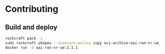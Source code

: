 # Contributing

## Build and deploy

```bash
rockcraft pack -v
sudo rockcraft.skopeo --insecure-policy copy oci-archive:oai-ran-nr-ue_2.1.1_amd64.rock docker-daemon:oai-ran-nr-ue:2.1.1
docker run -d oai-ran-nr-ue:2.1.1
```

